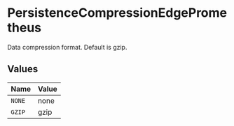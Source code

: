 # PersistenceCompressionEdgePrometheus

Data compression format. Default is gzip.


## Values

| Name   | Value  |
| ------ | ------ |
| `NONE` | none   |
| `GZIP` | gzip   |